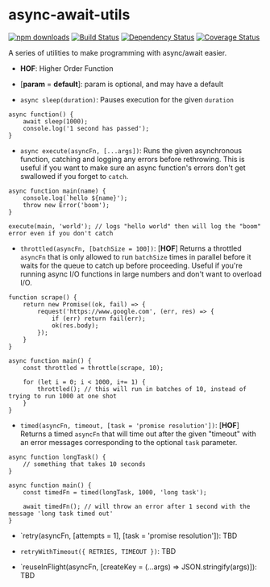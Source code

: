 # async-await-utils

[![npm downloads][downloads-image]][downloads-url] [![Build Status][travis-image]][travis-url] [![Dependency Status][daviddm-image]][daviddm-url] [![Coverage Status][coverage-image]][coverage-url]

A series of utilities to make programming with async/await easier.

* **HOF**: Higher Order Function
* [**param** = **default**]: param is optional, and may have a default

* `async sleep(duration)`: Pauses execution for the given `duration`

```
async function() {
	await sleep(1000);
	console.log('1 second has passed');
}
```

* `async execute(asyncFn, [...args])`: Runs the given asynchronous function, catching and logging any errors before rethrowing. This is useful if you want to make sure an async function's errors don't get swallowed if you forget to `catch`.

```
async function main(name) {
	console.log(`hello ${name}');
	throw new Error('boom');
}

execute(main, 'world'); // logs "hello world" then will log the "boom" error even if you don't catch
```

* `throttled(asyncFn, [batchSize = 100])`: [**HOF**] Returns a throttled `asyncFn` that is only allowed to run `batchSize` times in parallel before it waits for the queue to catch up before proceeding. Useful if you're running async I/O functions in large numbers and don't want to overload I/O.

```
function scrape() {
	return new Promise((ok, fail) => {
		request('https://www.google.com', (err, res) => {
			if (err) return fail(err);
			ok(res.body);
		});
	}
}

async function main() {
	const throttled = throttle(scrape, 10);

	for (let i = 0; i < 1000, i+= 1) {
		throttled(); // this will run in batches of 10, instead of trying to run 1000 at one shot
	}
}
```

* `timed(asyncFn, timeout, [task = 'promise resolution'])`: [**HOF**] Returns a timed `asyncFn` that will time out after the given "timeout" with an error messages corresponding to the optional `task` parameter.

```
async function longTask() {
	// something that takes 10 seconds
}

async function main() {
	const timedFn = timed(longTask, 1000, 'long task');

	await timedFn(); // will throw an error after 1 second with the message 'long task timed out'
}
```

* `retry(asyncFn, [attempts = 1], [task = 'promise resolution']): TBD

* `retryWithTimeout({ RETRIES, TIMEOUT })`: TBD

* `reuseInFlight(asyncFn, [createKey = (...args) => JSON.stringify(args)]): TBD

[downloads-image]: https://img.shields.io/npm/dm/async-await-utils.svg?style=flat-square
[downloads-url]: https://www.npmjs.com/package/async-await-utils
[travis-image]: https://travis-ci.org/masotime/async-await-utils.svg?branch=master
[travis-url]: https://travis-ci.org/masotime/async-await-utils
[daviddm-image]: https://david-dm.org/masotime/async-await-utils.svg?theme=shields.io
[daviddm-url]: https://david-dm.org/masotime/async-await-utils
[coverage-image]: https://coveralls.io/repos/github/masotime/async-await-utils/badge.svg?branch=master
[coverage-url]: https://coveralls.io/github/masotime/async-await-utils?branch=master
